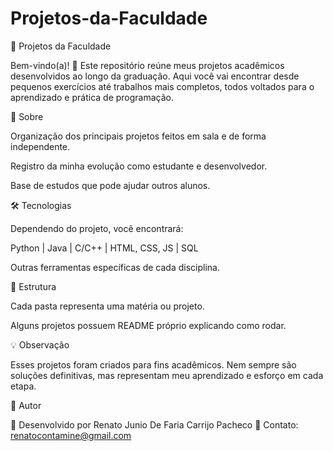 # Projetos-da-Faculdade

📘 Projetos da Faculdade

Bem-vindo(a)! 👋
Este repositório reúne meus projetos acadêmicos desenvolvidos ao longo da graduação.
Aqui você vai encontrar desde pequenos exercícios até trabalhos mais completos, todos voltados para o aprendizado e prática de programação.

🚀 Sobre

Organização dos principais projetos feitos em sala e de forma independente.

Registro da minha evolução como estudante e desenvolvedor.

Base de estudos que pode ajudar outros alunos.

🛠 Tecnologias

Dependendo do projeto, você encontrará:

Python | Java | C/C++ | HTML, CSS, JS | SQL

Outras ferramentas específicas de cada disciplina.

📂 Estrutura

Cada pasta representa uma matéria ou projeto.

Alguns projetos possuem README próprio explicando como rodar.

💡 Observação

Esses projetos foram criados para fins acadêmicos.
Nem sempre são soluções definitivas, mas representam meu aprendizado e esforço em cada etapa.

👤 Autor

📌 Desenvolvido por Renato Junio De Faria Carrijo Pacheco
📧 Contato: renatocontamine@gmail.com
